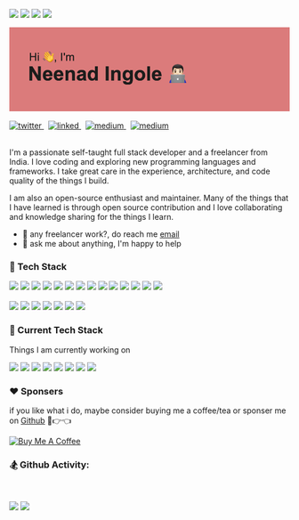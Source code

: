 ![](https://komarev.com/ghpvc/?username=ninadingole&color=blue)
[![](https://stackoverflow-badge.herokuapp.com/api/StackOverflowBadge/2475798)](https://stackoverflow.com/users/2475798/neenad)
[![](https://img.shields.io/static/v1?label=Sponsor&message=%E2%9D%A4&logo=GitHub&color=%23fe8e86)](https://github.com/sponsors/ninadingole)
![](https://img.shields.io/github/sponsors/ninadingole?label=Sponsor&logo=GitHub)

![](./download.png)


<a href="https://twitter.com/iamneenad">
  <img height="20px" src="https://github.com/get-icon/geticon/blob/master/icons/twitter.svg" alt="twitter" />
</a>
&nbsp;
<a href="https://www.linkedin.com/in/ninadingole/">
  <img height="20px" src="https://github.com/get-icon/geticon/blob/master/icons/linkedin-icon.svg" alt="linked" />
</a>
&nbsp;
<a href="https://medium.com/@iamninad">
  <img height="20px" src="https://github.com/get-icon/geticon/blob/master/icons/medium.svg" alt="medium" />
</a>
&nbsp;
<a href="https://hashnode.com/@neenadingole">
  <img height="20px" src="https://github.com/get-icon/geticon/blob/master/icons/hashnode.svg" alt="medium" />
</a>
<br />
<br />

I'm a passionate self-taught full stack developer and a freelancer from India. I love coding and exploring new programming languages and frameworks. I take great care in the experience, architecture, and code quality of the things I build.

I am also an open-source enthusiast and maintainer. Many of the things that I have learned is through open source contribution and I love collaborating and knowledge sharing for the things I learn.

- 💼 any freelancer work?, do reach me <a href="mailto:ninad.ingole@gmail.com">email</a>
- 💬 ask me about anything, I'm happy to help

### 📡 Tech Stack

<code><img height="20" src="https://github.com/get-icon/geticon/raw/master/icons/go.svg" /></code>
<code><img height="20" src="https://github.com/get-icon/geticon/raw/master/icons/kotlin.svg" /></code>
<code><img height="20" src="https://github.com/get-icon/geticon/raw/master/icons/java.svg" /></code>
<code><img height="20" src="https://github.com/get-icon/geticon/raw/master/icons/kafka-icon.svg" /></code>
<code><img height="20" src="https://github.com/get-icon/geticon/raw/master/icons/git-icon.svg" /></code>
<code><img height="20" src="https://github.com/get-icon/geticon/raw/master/icons/aws.svg" /></code>
<code><img height="20" src="https://github.com/get-icon/geticon/raw/master/icons/google-cloud.svg" /></code>
<code><img height="20" src="https://github.com/get-icon/geticon/raw/master/icons/postgresql.svg" /></code>
<code><img height="20" src="https://github.com/get-icon/geticon/raw/master/icons/mysql.svg" /></code>
<code><img height="20" src="https://github.com/get-icon/geticon/raw/master/icons/neo4j.svg" /></code>
<code><img height="20" src="https://github.com/get-icon/geticon/raw/master/icons/opensource.svg" /></code>
<code><img height="20" src="https://github.com/get-icon/geticon/raw/master/icons/docker-icon.svg" /></code>
<code><img height="20" src="https://github.com/get-icon/geticon/raw/master/icons/kubernetes.svg" /></code>
<code><img height="20" src="https://github.com/get-icon/geticon/raw/master/icons/spring.svg" /></code>
<br />
<br />
<code><img height="20" src="https://github.com/get-icon/geticon/raw/master/icons/typescript-icon.svg" /></code>
<code><img height="20" src="https://github.com/get-icon/geticon/raw/master/icons/javascript.svg" /></code>
<code><img height="20" src="https://github.com/get-icon/geticon/raw/master/icons/nodejs-icon.svg" /></code>
<code><img height="20" src="https://github.com/get-icon/geticon/raw/master/icons/react.svg" /></code>
<code><img height="20" src="https://github.com/get-icon/geticon/raw/master/icons/redux.svg" /></code>
<code><img height="20" src="https://github.com/get-icon/geticon/raw/master/icons/reactivex.svg" /></code>
<code><img height="20" src="https://github.com/get-icon/geticon/raw/master/icons/tailwindcss-icon.svg" /></code>

### 🔭 Current Tech Stack

Things I am currently working on

<code><img height="20" src="https://github.com/get-icon/geticon/raw/master/icons/go.svg" /></code>
<code><img height="20" src="https://github.com/get-icon/geticon/raw/master/icons/php.svg" /></code>
<code><img height="20" src="https://github.com/get-icon/geticon/raw/master/icons/kafka-icon.svg" /></code>
<code><img height="20" src="https://github.com/get-icon/geticon/raw/master/icons/aws.svg" /></code>
<code><img height="20" src="https://github.com/get-icon/geticon/raw/master/icons/postgresql.svg" /></code>
<code><img height="20" src="https://github.com/get-icon/geticon/raw/master/icons/mysql.svg" /></code>
<code><img height="20" src="https://github.com/get-icon/geticon/raw/master/icons/docker-icon.svg" /></code>
<code><img height="20" src="https://github.com/get-icon/geticon/raw/master/icons/kubernetes.svg" /></code>

### ❤️ Sponsers 
if you like what i do, maybe consider buying me a coffee/tea or sponser me on [Github](https://github.com/sponsors/ninadingole) 🥺👉👈
<br />

<a href="https://www.buymeacoffee.com/neenadingole" target="_blank"><img src="https://cdn.buymeacoffee.com/buttons/v2/default-red.png" alt="Buy Me A Coffee" style="height: 50px !important;width: 180px !important;" ></a>


### 🏂 Github Activity:

<br/>

 <img
    align="center"
    src="https://github-readme-stats.vercel.app/api/top-langs/?username=ninadingole&layout=compact&theme=tokyonight"
  />
<img   
    align="center"
    height="165" 
     src="https://github-readme-stats.vercel.app/api?username=ninadingole&show_icons=true&theme=tokyonight"
  />



